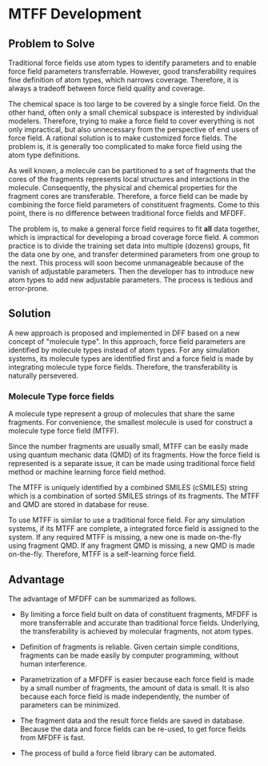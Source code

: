 # MTFF Development

## Problem to Solve

Traditional force fields use atom types to identify parameters and to enable force field parameters transferrable. However, good transferability requires fine definition of atom types, which narrows coverage. Therefore, it is always a tradeoff between force field quality and coverage.

The chemical space is too large to be covered by a single force field. On the other hand, often only a small chemical subspace is interested by individual modelers. Therefore, trying to make a force field to cover everything is not only impractical, but also unnecessary from the perspective of end users of force field. A rational solution is to make customized force fields. The problem is, it is generally too complicated to make force field using the atom type definitions. 

As well known, a molecule can be partitioned to a set of fragments that the cores of the fragments represents local structures and interactions in the molecule. Consequently, the physical and chemical properties for the fragment cores are transferable. Therefore, a force field can be made by combining the force field parameters of constituent fragments. Come to this point, there is no difference between traditional force fields and MFDFF.

The problem is, to make a general force field requires to fit **all** data together, which is impractical for developing a broad coverage force field. A common practice is to divide the training set data into multiple (dozens) groups, fit the data one by one, and transfer determined parameters from one group to the next. This process will soon become unmanageable because of the vanish of adjustable parameters. Then the developer has to introduce new atom types to add new adjustable parameters. The process is tedious and error-prone.   


## Solution

A new approach is proposed and implemented in DFF based on a new concept of "molecule type". In this approach, force field parameters are identified by molecule types instead of atom types. For any simulation systems, its molecule types are identified first and a force field is made by integrating molecule type force fields. Therefore, the transferability is naturally persevered. 

### Molecule Type force fields 
A molecule type represent a group of molecules that share the same fragments. For convenience, the smallest molecule is used for construct a molecule type force field (MTFF). 

Since the number fragments are usually small, MTFF can be easily made using quantum mechanic data (QMD) of its fragments. How the force field is represented is a separate issue, it can be made using traditional force field method or machine learning force field method.

The MTFF is uniquely identified by a combined SMILES (cSMILES) string which is a combination of sorted SMILES strings of its fragments. The MTFF and QMD are stored in database for reuse. 

To use MTFF is similar to use a traditional force field. For any simulation systems, if its MTFF are complete, a integrated force field is assigned to the system. If any required MTFF is missing, a new one is made on-the-fly using fragment QMD. If any fragment QMD is missing, a new QMD is made on-the-fly. Therefore, MTFF is a self-learning force field.

## Advantage

The advantage of MFDFF can be summarized as follows. 

- By limiting a force field built on data of constituent fragments, MFDFF is more transferrable and accurate than traditional force fields. Underlying, the transferability is achieved by molecular fragments, not atom types. 

- Definition of fragments is reliable. Given certain simple conditions, fragments can be made easily by computer programming, without human interference. 

- Parametrization of a MFDFF is easier because each force field is made by a small number of fragments, the amount of data is small. It is also because each force field is made independently, the number of parameters can be minimized. 

- The fragment data and the result force fields are saved in database. Because the data and force fields can be re-used, to get force fields from MFDFF is fast.

- The process of build a force field library can be automated.  
